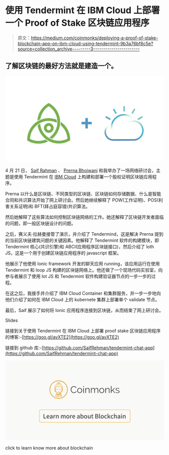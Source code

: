 # 使用 Tendermint 在 IBM Cloud 上部署一个 Proof of Stake 区块链应用程序

> 原文：<https://medium.com/coinmonks/deploying-a-proof-of-stake-blockchain-app-on-ibm-cloud-using-tendermint-9b3a76bf8c5e?source=collection_archive---------3----------------------->

## 了解区块链的最好方法就是建造一个。

![](img/5c1172939ec004de22a4b90f119df562.png)

4 月 21 日， [Saif Rahman](https://medium.com/u/734d4f7a25d8?source=post_page-----9b3a76bf8c5e--------------------------------) 、 [Prerna Bhojwani](https://medium.com/u/c91abf5ee642?source=post_page-----9b3a76bf8c5e--------------------------------) 和我举办了一场网络研讨会，主题是使用 Tendermint 在 [IBM Cloud](http://ibm.biz/ioblockchain) 上构建和部署一个股权证明区块链应用程序。

Prerna 以什么是区块链、不同类型的区块链、区块链如何存储数据、什么是智能合同和共识算法开始了网上研讨会。然后她继续解释了 POW(工作证明)、POS(利害关系证明)和 BFT(拜占庭容错)共识算法。

然后她解释了这些算法如何控制区块链网络的工作。她还解释了区块链开发者面临的问题，即一般区块链设计的问题。

之后，赛义夫·拉赫曼接管了演示，并介绍了 Tendermind，这是解决 Prerna 提到的当前区块链建筑问题的关键因素。他解释了 Tendermint 软件的构建模块，即 Tendermint 核心(共识引擎)和 ABCI(应用程序区块链接口)，然后介绍了 loth JS，这是一个用于创建区块链应用程序的 javascript 框架。

他展示了他使用 Ionic framework 开发的聊天应用 running，该应用运行在使用 Tendermint 和 loop JS 构建的区块链网络上。他还做了一个现场代码实验室，向参与者展示了使用 lot JS 和 Tendermint 软件构建验证器节点的一步一步的过程。

在这之后，我接手并介绍了 IBM Cloud Container 和集群服务，并一步一步地向他们介绍了如何在 IBM Cloud 上的 kubernete 集群上部署单个 validate 节点。

最后，Saif 展示了如何将 Ionic 应用程序连接到区块链，从而结束了网上研讨会。

Slides

链接到关于使用 Tendermint 在 IBM Cloud 上部署 proof stake 区块链应用程序的博客:-[https://goo.gl/avXTE2](https://goo.gl/avXTE2)

链接到 github 库:-[https://github.com/SaifRehman/tendermint-chat-app](https://github.com/SaifRehman/tendermint-chat-app)

[![](img/fa9d7d993cd4f355be2ad545a9afeda2.png)](https://medium.com/coinmonks/blockchain-tutorial/home)

click to learn know more about blockchain